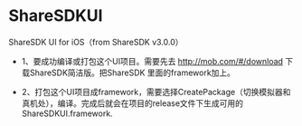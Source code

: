# ShareSDKUI
ShareSDK UI for iOS（from ShareSDK v3.0.0）


* 1、要成功编译或打包这个UI项目。需要先去 http://mob.com/#/download 下载ShareSDK简洁版。把ShareSDK 里面的framework加上。

* 2、打包这个UI项目成framework，需要选择CreatePackage（切换模拟器和真机处），编译。完成后就会在项目的release文件下生成可用的ShareSDKUI.framework.
